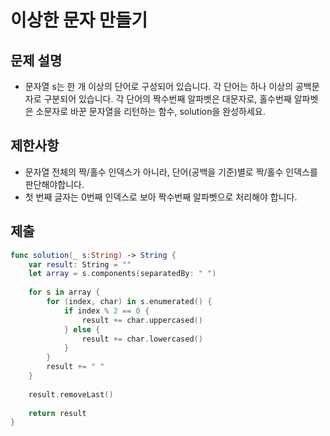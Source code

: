 # 이상한 문자 만들기
## 문제 설명
- 문자열 s는 한 개 이상의 단어로 구성되어 있습니다. 각 단어는 하나 이상의 공백문자로 구분되어 있습니다. 각 단어의 짝수번째 알파벳은 대문자로, 홀수번째 알파벳은 소문자로 바꾼 문자열을 리턴하는 함수, solution을 완성하세요.

## 제한사항
- 문자열 전체의 짝/홀수 인덱스가 아니라, 단어(공백을 기준)별로 짝/홀수 인덱스를 판단해야합니다.
- 첫 번째 글자는 0번째 인덱스로 보아 짝수번째 알파벳으로 처리해야 합니다.

## 제출

```swift
func solution(_ s:String) -> String {
    var result: String = ""
    let array = s.components(separatedBy: " ")
    
    for s in array {
        for (index, char) in s.enumerated() {
            if index % 2 == 0 {
                result += char.uppercased()
            } else {
                result += char.lowercased()
            }
        }
        result += " "
    }
    
    result.removeLast()
    
    return result
}
```

